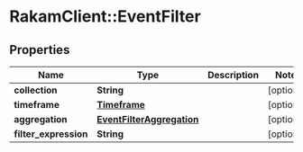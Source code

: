 # RakamClient::EventFilter

## Properties
Name | Type | Description | Notes
------------ | ------------- | ------------- | -------------
**collection** | **String** |  | [optional] 
**timeframe** | [**Timeframe**](Timeframe.md) |  | [optional] 
**aggregation** | [**EventFilterAggregation**](EventFilterAggregation.md) |  | [optional] 
**filter_expression** | **String** |  | [optional] 


